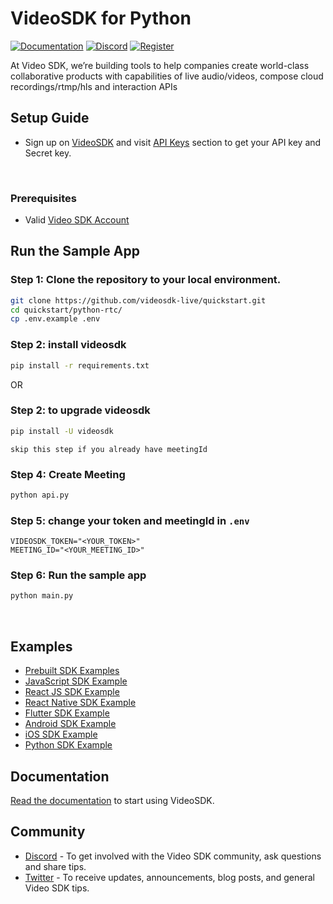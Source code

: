 # VideoSDK for Python

[![Documentation](https://img.shields.io/badge/Read-Documentation-blue)](https://docs.videosdk.live/python/guide/quick-start/getting-started)
[![Discord](https://img.shields.io/discord/876774498798551130?label=Join%20on%20Discord)](https://discord.gg/kgAvyxtTxv)
[![Register](https://img.shields.io/badge/Contact-Know%20More-blue)](https://app.videosdk.live/signup)

At Video SDK, we’re building tools to help companies create world-class collaborative products with capabilities of live audio/videos, compose cloud recordings/rtmp/hls and interaction APIs

## Setup Guide

- Sign up on [VideoSDK](https://app.videosdk.live/) and visit [API Keys](https://app.videosdk.live/api-keys) section to get your API key and Secret key.

<br/>

### Prerequisites

- Valid [Video SDK Account](https://app.videosdk.live/signup)

## Run the Sample App

### Step 1: Clone the repository to your local environment.

```bash
git clone https://github.com/videosdk-live/quickstart.git
cd quickstart/python-rtc/
cp .env.example .env
```

### Step 2: install videosdk

```sh
pip install -r requirements.txt
```

OR

### Step 2: to upgrade videosdk

```sh
pip install -U videosdk
```

`skip this step if you already have meetingId`

### Step 4: Create Meeting

```sh
python api.py
```

### Step 5: change your token and meetingId in `.env`

```
VIDEOSDK_TOKEN="<YOUR_TOKEN>"
MEETING_ID="<YOUR_MEETING_ID>"
```

### Step 6: Run the sample app

```sh
python main.py
```

<br/>

## Examples

- [Prebuilt SDK Examples](https://github.com/videosdk-live/videosdk-rtc-prebuilt-examples)
- [JavaScript SDK Example](https://github.com/videosdk-live/videosdk-rtc-javascript-sdk-example)
- [React JS SDK Example](https://github.com/videosdk-live/videosdk-rtc-react-sdk-example)
- [React Native SDK Example](https://github.com/videosdk-live/videosdk-rtc-react-native-sdk-example)
- [Flutter SDK Example](https://github.com/videosdk-live/videosdk-rtc-flutter-sdk-example)
- [Android SDK Example](https://github.com/videosdk-live/videosdk-rtc-android-java-sdk-example)
- [iOS SDK Example](https://github.com/videosdk-live/videosdk-rtc-ios-sdk-example)
- [Python SDK Example](https://github.com/videosdk-live/videosdk-rtc-python-sdk-example)

## Documentation

[Read the documentation](https://docs.videosdk.live/) to start using VideoSDK.

## Community

- [Discord](https://discord.gg/Gpmj6eCq5u) - To get involved with the Video SDK community, ask questions and share tips.
- [Twitter](https://twitter.com/video_sdk) - To receive updates, announcements, blog posts, and general Video SDK tips.
